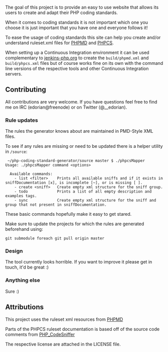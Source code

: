 The goal of this project is to provide an easy to use website that allows its users to create and adapt their PHP coding standards.

When it comes to coding standards it is not important which one you choose it is just important that you have one and everyone follows it!

To ease the usage of coding standards this site can help you create and/or understand ruleset.xml files for [PHPMD](http://phpmd.org/) and [PHPCS](http://pear.php.net/package/PHP_CodeSniffer).

When setting up a Continuous Integration environment it can be used complementary to [jenkins-php.org](http://jenkins-php.org) to create the `build/phpmd.xml` and `build/phpcs.xml` files but of course works fine on its own with the command line versions of the respective tools and other Continuous Integration servers.

## Contributing

All contributions are very welcome. If you have questions feel free to find me on IRC (edorian@freenode) or on Twitter (@__edorian).

### Rule updates

The rules the generator knows about are maintained in PMD-Style XML files.

To see if any rules are missing or need to be updated there is a helper utility in `/source`:

     ~/php-coding-standard-generator/source master $ ./phpcsMapper 
    Usage: ./phpcsMapper command <options>

      Available commands: 
        - list <filter>    Prints all available sniffs and if it exists in sniffDocumentation [x], is incomplete [~], or is missing [ ].
        - create <sniff>   Create empty xml structure for the sniff group.
        - todo             Prints a list of all empty description and examples tags.
        - sync             Create empty xml structure for the sniff and group that not present in sniffDocumentation.

These basic commands hopefully make it easy to get stared.

Make sure to update the projects for which the rules are generated beforehand using:

    git submodule foreach git pull origin master

### Design

The tool currently looks horrible. If you want to improve it please get in touch, it'd be great :)

### Anything else

Sure :)


## Attributions

This project uses the ruleset xml resources from [PHPMD](https://github.com/manuelpichler/phpmd/tree/master/src/main/resources/rulesets)

Parts of the PHPCS ruleset documentation is based off of the source code comments from [PHP_CodeSniffer](https://github.com/squizlabs/PHP_CodeSniffer)

The respective license are attached in the LICENSE file.

